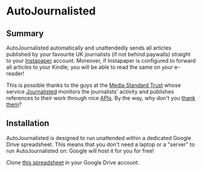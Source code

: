 # AutoJournalisted

## Summary
AutoJournalisted automatically and unattendedly sends all articles published by your favourite UK journalists (if not behind paywalls) straight to your [Instapaper](http://www.instapaper.com/) account. Moreover, if Instapaper is configured to forward all articles to your Kindle, you will be able to read the same on your e-reader! 

This is possible thanks to the guys at the [Media Standard Trust](http://mediastandardstrust.org/) whose service [Journalisted](http://journalisted.com/) monitors the journalists' activity and publishes references to their work through nice [APIs](http://journalisted.com/api). By the way, why don't you [thank them](http://www.justgiving.com/mediastandardstrust)?

## Installation
AutoJournalisted is designed to run unattended within a dedicated Google Drive spreadsheet. This means that you don't need a laptop or a "server" to run AutoJournalisted on: Google will host it for you for free!

Clone [this spreadsheet](https://docs.google.com/spreadsheet/ccc?key=0Ani-XvikxKzAdHJYbWJoODdrSUNudnRTSUhfOElkTkE&usp=sharing) in your Google Drive account.